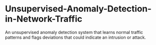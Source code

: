# Unsupervised-Anomaly-Detection-in-Network-Traffic
An unsupervised anomaly detection system that learns normal traffic patterns and flags deviations that could indicate an intrusion or attack.
